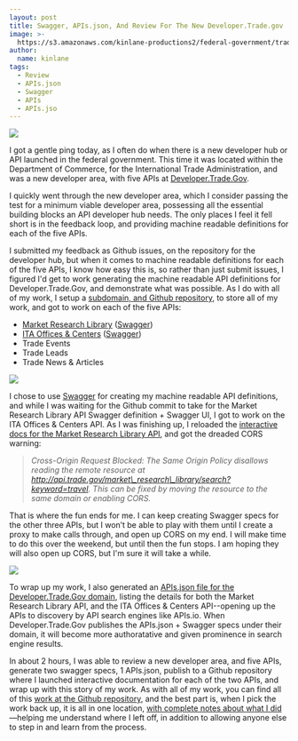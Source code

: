 ```yaml
---
layout: post
title: Swagger, APIs.json, And Review For The New Developer.Trade.gov
image: >-
  https://s3.amazonaws.com/kinlane-productions2/federal-government/trade-gov/developer-trade-gov.png
author:
  name: kinlane
tags:
  - Review
  - APIs.json
  - Swagger
  - APIs
  - APIs.jso
---
```

[![](https://s3.amazonaws.com/kinlane-productions2/federal-government/trade-gov/developer-trade-gov.png)](http://developer.trade.gov/)

I got a gentle ping today, as I often do when there is a new developer hub or API launched in the federal government. This time it was located within the Department of Commerce, for the International Trade Administration, and was a new developer area, with five APIs at [Developer.Trade.Gov](http://developer.trade.gov/).

I quickly went through the new developer area, which I consider passing the test for a minimum viable developer area, possessing all the essential building blocks an API developer hub needs. The only places I feel it fell short is in the feedback loop, and providing machine readable definitions for each of the five APIs.

I submitted my feedback as Github issues, on the repository for the developer hub, but when it comes to machine readable definitions for each of the five APIs, I know how easy this is, so rather than just submit issues, I figured I'd get to work generating the machine readable API definitions for Developer.Trade.Gov, and demonstrate what was possible. As I do with all of my work, I setup a [subdomain, and Github repository](http://developer.trade.gov.apievangelist.com/), to store all of my work, and got to work on each of the five APIs:

*   [Market Research Library](http://developer.trade.gov/market-research-library.html) ([Swagger](http://developer.trade.gov.apievangelist.com/definitions/market-research-library.json))
*   [ITA Offices & Centers](http://developer.trade.gov/ita-office-locations.html) ([Swagger](http://developer.trade.gov.apievangelist.com/definitions/ita-offices-and-centers.json))
*   Trade Events
*   Trade Leads
*   Trade News & Articles

[![](https://s3.amazonaws.com/kinlane-productions2/bw-icons/bw-swagger-round.png)](http://bit.ly/1w9oKpq)

I chose to use [Swagger](http://bit.ly/1w9oKpq) for creating my machine readable API definitions, and while I was waiting for the Github commit to take for the Market Research Library API Swagger definition + Swagger UI, I got to work on the ITA Offices & Centers API. As I was finishing up, I reloaded the [interactive docs for the Market Research Library API](http://developer.trade.gov.apievangelist.com/market-research-library-api.html), and got the dreaded CORS warning:

> _Cross-Origin Request Blocked: The Same Origin Policy disallows reading the remote resource at http://api.trade.gov/market\_research\_library/search?keyword=travel. This can be fixed by moving the resource to the same domain or enabling CORS._

That is where the fun ends for me. I can keep creating Swagger specs for the other three APIs, but I won’t be able to play with them until I create a proxy to make calls through, and open up CORS on my end. I will make time to do this over the weekend, but until then the fun stops. I am hoping they will also open up CORS, but I'm sure it will take a while.

[![](https://s3.amazonaws.com/kinlane-productions2/apis-json/apisdotjson.png)](http://apisjson.org/)

To wrap up my work, I also generated an [APIs.json file for the Developer.Trade.Gov domain](http://developer.trade.gov.apievangelist.com/apis.json), listing the details for both the Market Research Library API, and the ITA Offices & Centers API--opening up the APIs to discovery by API search engines like APIs.io. When Developer.Trade.Gov publishes the APIs.json + Swagger specs under their domain, it will become more authoratative and given prominence in search engine results.

In about 2 hours, I was able to review a new developer area, and five APIs, generate two swagger specs, 1 APIs.json, publish to a Github repository where I launched interactive documentation for each of the two APIs, and wrap up with this story of my work. As with all of my work, you can find all of this [work at the Github repository,](https://github.com/commerce-data/developer.trade.gov) and the best part is, when I pick the work back up, it is all in one location, [with complete notes about what I did](http://developer.trade.gov.apievangelist.com/blog/)—helping me understand where I left off, in addition to allowing anyone else to step in and learn from the process.